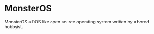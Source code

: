 MonsterOS
=========

MonsterOS a DOS like open source operating system written by a bored hobbyist.
